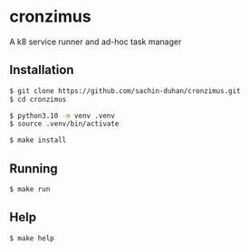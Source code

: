 # cronzimus
A k8 service runner and ad-hoc task manager

## Installation
```bash
$ git clone https://github.com/sachin-duhan/cronzimus.git
$ cd cronzimus

$ python3.10 -m venv .venv
$ source .venv/bin/activate

$ make install
```

## Running 
```bash
$ make run
```

## Help
```bash
$ make help
```